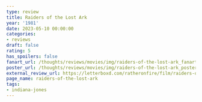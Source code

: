 ```yaml
---
type: review
title: Raiders of the Lost Ark
year: '1981'
date: 2023-05-10 00:00:00
categories:
- reviews
draft: false
rating: 5
has_spoilers: false
fanart_url: /thoughts/reviews/movies/img/raiders-of-the-lost-ark_fanart.png
poster_url: /thoughts/reviews/movies/img/raiders-of-the-lost-ark_poster.png
external_review_url: https://letterboxd.com/ratheronfire/film/raiders-of-the-lost-ark/
page_name: raiders-of-the-lost-ark
tags:
- indiana-jones
---
```


